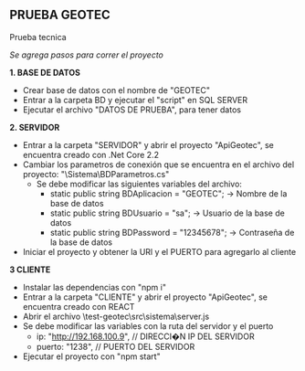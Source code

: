 ## PRUEBA GEOTEC
 Prueba tecnica

*Se agrega pasos para correr el proyecto*

**1. BASE DE DATOS**
  - Crear base de datos con el nombre de "GEOTEC"
  - Entrar a la carpeta BD y ejecutar el "script" en SQL SERVER
  - Ejecutar el archivo "DATOS DE PRUEBA", para tener datos

**2. SERVIDOR**
  - Entrar a la carpeta "SERVIDOR" y abrir el proyecto "ApiGeotec", se encuentra creado con .Net Core 2.2
  - Cambiar los parametros de conexión que se encuentra en el archivo del proyecto: "\Sistema\BDParametros.cs"
    - Se debe modificar las siguientes variables del archivo:
      - static public string BDAplicacion = "GEOTEC";   -> Nombre de la base de datos
      - static public string BDUsuario = "sa";		-> Usuario de la base de datos
      - static public string BDPassword = "12345678";	-> Contraseña de la base de datos
  - Iniciar el proyecto y obtener la URl y el PUERTO para agregarlo al cliente

**3 CLIENTE**
  - Instalar las dependencias con "npm i"
  - Entrar a la carpeta "CLIENTE" y abrir el proyecto "ApiGeotec", se encuentra creado con REACT
  - Abrir el archivo \test-geotec\src\sistema\server.js
  - Se debe modificar las variables con la ruta del servidor y el puerto
    - ip: "http://192.168.100.9", // DIRECCI�N IP DEL SERVIDOR
    - puerto: "1238", // PUERTO DEL SERVIDOR
  - Ejecutar el proyecto con "npm start"

  